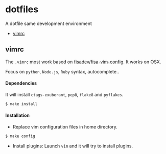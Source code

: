 dotfiles
==========

A dotfile same development environment

- [vimrc](#vimrc)


## vimrc
The `.vimrc` most work based on [fisadev/fisa-vim-config](https://github.com/fisadev/fisa-vim-config). It works on OSX.

Focus on `python`, `Node.js`, `Ruby` syntax, autocomplete..

#### Dependencies

It will install `ctags-exuberant`, `pep8`, `flake8` and `pyflakes`.

```sh
$ make install
```

#### Installation

* Replace vim configuration files in home directory.

```sh
$ make config
```

* Install plugins: Launch `vim` and it will try to install plugins.
